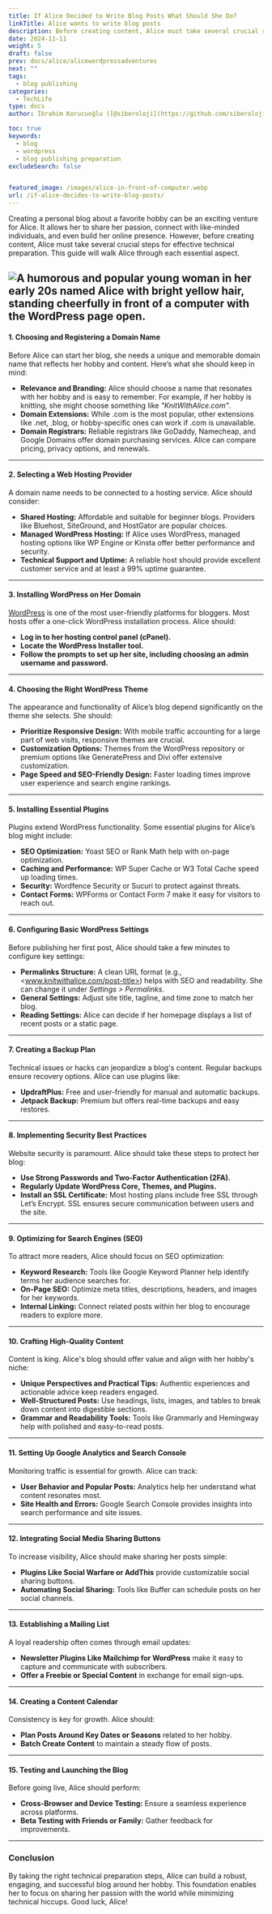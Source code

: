 ```yaml
---
title: If Alice Decided to Write Blog Posts What Should She Do?
linkTitle: Alice wants to write blog posts
description: Before creating content, Alice must take several crucial steps for effective technical preparation. This guide will walk Alice through each essential aspect.
date: 2024-11-11
weight: 5
draft: false
prev: docs/alice/alicewordpressadventures
next: ""
tags:
  - blog publishing
categories:
  - TechLife
type: docs
author: İbrahim Korucuoğlu ([@siberoloji](https://github.com/siberoloji))

toc: true
keywords:
  - blog
  - wordpress
  - blog publishing preparation
excludeSearch: false


featured_image: /images/alice-in-front-of-computer.webp
url: /if-alice-decides-to-write-blog-posts/
---
```

Creating a personal blog about a favorite hobby can be an exciting venture for Alice. It allows her to share her passion, connect with like-minded individuals, and even build her online presence. However, before creating content, Alice must take several crucial steps for effective technical preparation. This guide will walk Alice through each essential aspect.

![A humorous and popular young woman in her early 20s named Alice with bright yellow hair, standing cheerfully in front of a computer with the WordPress page open.](/images/alice-in-front-of-computer.webp)
---

#### 1. Choosing and Registering a Domain Name

Before Alice can start her blog, she needs a unique and memorable domain name that reflects her hobby and content. Here’s what she should keep in mind:

- **Relevance and Branding:** Alice should choose a name that resonates with her hobby and is easy to remember. For example, if her hobby is knitting, she might choose something like *"KnitWithAlice.com"*.
- **Domain Extensions:** While .com is the most popular, other extensions like .net, .blog, or hobby-specific ones can work if .com is unavailable.
- **Domain Registrars:** Reliable registrars like GoDaddy, Namecheap, and Google Domains offer domain purchasing services. Alice can compare pricing, privacy options, and renewals.

---

#### **2. Selecting a Web Hosting Provider**

A domain name needs to be connected to a hosting service. Alice should consider:

- **Shared Hosting:** Affordable and suitable for beginner blogs. Providers like Bluehost, SiteGround, and HostGator are popular choices.
- **Managed WordPress Hosting:** If Alice uses WordPress, managed hosting options like WP Engine or Kinsta offer better performance and security.
- **Technical Support and Uptime:** A reliable host should provide excellent customer service and at least a 99% uptime guarantee.

---

#### **3. Installing WordPress on Her Domain**

[WordPress](/started-wordpress-beginner-guide-hobby-bloggers/) is one of the most user-friendly platforms for bloggers. Most hosts offer a one-click WordPress installation process. Alice should:

- **Log in to her hosting control panel (cPanel).**
- **Locate the WordPress Installer tool.**
- **Follow the prompts to set up her site, including choosing an admin username and password.**

---

#### **4. Choosing the Right WordPress Theme**

The appearance and functionality of Alice’s blog depend significantly on the theme she selects. She should:

- **Prioritize Responsive Design:** With mobile traffic accounting for a large part of web visits, responsive themes are crucial.
- **Customization Options:** Themes from the WordPress repository or premium options like GeneratePress and Divi offer extensive customization.
- **Page Speed and SEO-Friendly Design:** Faster loading times improve user experience and search engine rankings.

---

#### **5. Installing Essential Plugins**

Plugins extend WordPress functionality. Some essential plugins for Alice’s blog might include:

- **SEO Optimization:** Yoast SEO or Rank Math help with on-page optimization.
- **Caching and Performance:** WP Super Cache or W3 Total Cache speed up loading times.
- **Security:** Wordfence Security or Sucuri to protect against threats.
- **Contact Forms:** WPForms or Contact Form 7 make it easy for visitors to reach out.

---

#### **6. Configuring Basic WordPress Settings**

Before publishing her first post, Alice should take a few minutes to configure key settings:

- **Permalinks Structure:** A clean URL format (e.g., <www.knitwithalice.com/post-title>) helps with SEO and readability. She can change it under *Settings > Permalinks*.
- **General Settings:** Adjust site title, tagline, and time zone to match her blog.
- **Reading Settings:** Alice can decide if her homepage displays a list of recent posts or a static page.

---

#### **7. Creating a Backup Plan**

Technical issues or hacks can jeopardize a blog's content. Regular backups ensure recovery options. Alice can use plugins like:

- **UpdraftPlus:** Free and user-friendly for manual and automatic backups.
- **Jetpack Backup:** Premium but offers real-time backups and easy restores.

---

#### **8. Implementing Security Best Practices**

Website security is paramount. Alice should take these steps to protect her blog:

- **Use Strong Passwords and Two-Factor Authentication (2FA).**
- **Regularly Update WordPress Core, Themes, and Plugins.**
- **Install an SSL Certificate:** Most hosting plans include free SSL through Let’s Encrypt. SSL ensures secure communication between users and the site.

---

#### **9. Optimizing for Search Engines (SEO)**

To attract more readers, Alice should focus on SEO optimization:

- **Keyword Research:** Tools like Google Keyword Planner help identify terms her audience searches for.
- **On-Page SEO:** Optimize meta titles, descriptions, headers, and images for her keywords.
- **Internal Linking:** Connect related posts within her blog to encourage readers to explore more.

---

#### **10. Crafting High-Quality Content**

Content is king. Alice's blog should offer value and align with her hobby's niche:

- **Unique Perspectives and Practical Tips:** Authentic experiences and actionable advice keep readers engaged.
- **Well-Structured Posts:** Use headings, lists, images, and tables to break down content into digestible sections.
- **Grammar and Readability Tools:** Tools like Grammarly and Hemingway help with polished and easy-to-read posts.

---

#### **11. Setting Up Google Analytics and Search Console**

Monitoring traffic is essential for growth. Alice can track:

- **User Behavior and Popular Posts:** Analytics help her understand what content resonates most.
- **Site Health and Errors:** Google Search Console provides insights into search performance and site issues.

---

#### **12. Integrating Social Media Sharing Buttons**

To increase visibility, Alice should make sharing her posts simple:

- **Plugins Like Social Warfare or AddThis** provide customizable social sharing buttons.
- **Automating Social Sharing:** Tools like Buffer can schedule posts on her social channels.

---

#### **13. Establishing a Mailing List**

A loyal readership often comes through email updates:

- **Newsletter Plugins Like Mailchimp for WordPress** make it easy to capture and communicate with subscribers.
- **Offer a Freebie or Special Content** in exchange for email sign-ups.

---

#### **14. Creating a Content Calendar**

Consistency is key for growth. Alice should:

- **Plan Posts Around Key Dates or Seasons** related to her hobby.
- **Batch Create Content** to maintain a steady flow of posts.

---

#### **15. Testing and Launching the Blog**

Before going live, Alice should perform:

- **Cross-Browser and Device Testing:** Ensure a seamless experience across platforms.
- **Beta Testing with Friends or Family:** Gather feedback for improvements.

---

### **Conclusion**

By taking the right technical preparation steps, Alice can build a robust, engaging, and successful blog around her hobby. This foundation enables her to focus on sharing her passion with the world while minimizing technical hiccups. Good luck, Alice!
